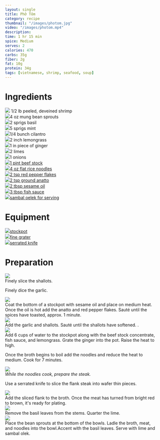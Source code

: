 ```yaml
---
layout: single
title: Phở Tôm
category: recipe
thumbnail: "/images/photom.jpg"
video: "/images/photom.mp4"
description: 
time: 1 hr 15 min
spice: Medium
serves: 2
calories: 470
carbs: 35g
fiber: 2g
fat: 10g
protein: 34g
tags: [vietnamese, shrimp, seafood, soup]
---
```



<div id= "ingredienthdr">
<h1>Ingredients</h1>
</div>

<div id="ingredients">
<div id="ingredientone"><img src="/images/shrimp.jpeg"/> 1/2 lb peeled, deveined shrimp </div>
<div id="ingredienttwo"><img src="/images/beansprouts.jpeg"/>4 oz mung bean sprouts</div>
<div id="ingredientthree"><img src="/images/basil.jpeg"/>2 sprigs basil</div>
<div id="ingredientthree"><img src="/images/mint.jpeg"/>5 sprigs mint</div>
<div id="ingredientthree"><img src="/images/mint.jpeg"/>1/4 bunch cilantro</div>
<div id="ingredientfour"><img src="/images/lemongrass.jpeg"/>2 inch lemongrass</div>
</div>
<div id="ingredientthree"><img src="/images/ginger.jpeg"/>1 in piece of ginger</div>
<div id="ingredientfour"><img src="/images/lime.jpeg"/>2 limes</div>
<div id="ingredientfour"><img src="/images/onion.jpeg"/>1 onions</div>
</div>

<div id="ingredients">
<div id="ingredientone"><a href="https://www.amazon.com/Savory-Choice-Liquid-Concentrate-5-1-Ounce/dp/B0082AWRRE/ref=as_li_ss_tl?_encoding=UTF8&refRID=82HSPJ272H2HHKY60DWF&th=1&linkCode=ll1&tag=cilalime09-20&linkId=f3264305a9bf33930dda8bba9ae18898"><img src="/images/beefstock.jpeg"/>1 pint beef stock</a></div>
<div id="ingredienttwo"><a href="https://www.amazon.com/Stick-Noodles-Royal-Elephant-brand/dp/B017H0LGIU/ref=as_li_ss_tl?s=grocery&ie=UTF8&qid=1481942140&sr=1-3&keywords=flat+rice+noodles&linkCode=ll1&tag=cilalime09-20&linkId=c4827b143486f11fc2fd67c545a2ec7f"><img src="/images/flatricenoodles.jpeg"/>4 oz flat rice noodles</a></div>
<div id="ingredientthree"><a href="https://www.amazon.com/Gustus-Vitae-Crushed-Non-GMO-Seasoning/dp/B00T8AVQ4M/ref=as_li_ss_tl?s=grocery&ie=UTF8&qid=1481945021&sr=1-6&keywords=organic+red+pepper+flakes&linkCode=ll1&tag=cilalime09-20&linkId=07b2b080e4ae5e86610f9c61ab4a05a0"><img src="/images/chiliflakes.jpeg"/>2 tsp red pepper flakes</a></div>
<div id="ingredientfour"><a href="https://www.amazon.com/El-Guapo-Achiote-Molido-Annatto/dp/B00BV4AVF8/ref=as_li_ss_tl?s=grocery&ie=UTF8&qid=1481944965&sr=1-2&keywords=ground+annatto&linkCode=ll1&tag=cilalime09-20&linkId=253812ffbe60a9f98999c9a4e58b9f5e"><img src="/images/anatto.jpeg"/>2 tsp ground anatto</a></div>
</div>

<div id="ingredients">
<div id="ingredientone"><a href="https://www.amazon.com/Tourangelle-Toasted-Sesame-Oil-Expeller-pressed/dp/B005WXMPMQ/ref=as_li_ss_tl?ie=UTF8&qid=1481945347&sr=8-3&keywords=sesame+oil&th=1&linkCode=ll1&tag=cilalime09-20&linkId=311f3fba83d6c5821e3c957659a4df6b"><img src="/images/sesameoil.jpeg"/>2 tbsp sesame oil</a></div>
<div id="ingredienttwo"><a href="https://www.amazon.com/Table-Red-Boat-40-N-Sauce/dp/B00FQMW4PQ/ref=as_li_ss_tl?ie=UTF8&qid=1481945273&sr=8-1&keywords=red+boat+fish+sauce&th=1&linkCode=ll1&tag=cilalime09-20&linkId=57a3fd9ef2e80b76d147e4c0fe9e99cd"><img src="/images/fishsauce.jpeg"/>3 tbsp fish sauce</a></div>
<div id="ingredientthree"><a href="https://www.amazon.com/Huy-Fong-Foods-Sambal-Ground/dp/B001MGEU0W/ref=as_li_ss_tl?ie=UTF8&qid=1481945217&sr=8-1&keywords=sambal+olek&linkCode=ll1&tag=cilalime09-20&linkId=c244e06aeb4e7cdb855a7b0f853592b9"><img src="/images/sambaloelek.jpeg"/>sambal oelek for serving</a></div>
</div>

<div id= "equipmenthdr">
<h1>Equipment</h1>
</div>

<div id="equipment">
<div id="equipmentone"><a href="https://www.amazon.com/Creuset-Signature-Round-French-Truffle/dp/B0076NOFSC/ref=as_li_ss_tl?s=kitchen&rps=1&ie=UTF8&qid=1481598867&sr=1-38&keywords=le+creuset&refinements=p_85:2470955011&th=1&linkCode=ll1&tag=cilalime09-20&linkId=9987204213f6c7ac4d1e12889972e623"><img src="/images/stockpot.jpeg"/>stockpot</a></div>
<div id="equipmenttwo"><a href="https://www.amazon.com/Microplane-40020-Classic-Zester-Grater/dp/B00004S7V8/ref=as_li_ss_tl?ie=UTF8&qid=1481946192&sr=8-3&keywords=microplane+fine+grater&linkCode=ll1&tag=cilalime09-20&linkId=bb041caf65081d4a889796b169ef7407"><img src="/images/finegrater.jpeg"/>fine grater</a></div>
<div id="equipmentthree"><a href="https://www.amazon.com/Shun-DM0705-Classic-9-Inch-Bread/dp/B0007D6GS0/ref=as_li_ss_tl?ie=UTF8&qid=1481946082&sr=8-2&keywords=shun+serrated+knife&linkCode=ll1&tag=cilalime09-20&linkId=26d95c69082300abf0fbd403f696b075"><img src="/images/serratedknife.jpeg"/>serrated knife</a></div>
</div>

<div id="preparation">
<h1>Preparation</h1>
</div>

<div id="instruction">
<div id="image"><img src="/images/bunbohue1.jpeg"/> </div>
<div id="step">Finely slice the shallots.<p>Finely dice the garlic.</p></div>
</div>

<div id="instruction">
<div id="image"><img src="/images/bunbohue2.jpeg"/> </div>
<div id="step">Coat the bottom of a stockpot with sesame oil and place on medium heat. Once the oil is hot add the anatto and red pepper flakes. Sauté until the spices have toasted, approx. 1 minute.</div>
</div>

<div id="instruction">
<div id="image"><img src="/images/bunbohue3.jpeg"/> </div>
<div id="step">Add the garlic and shallots. Sauté until the shallots have softened. .</div>
</div>

<div id="instruction">
<div id="image"><img src="/images/bunbohue4.jpeg"/> </div>
<div id="step">Add 6 cups of water to the stockpot along with the beef stock concentrate, fish sauce, and lemongrass. Grate the ginger into the pot. Raise the heat to high.<p>Once the broth begins to boil add the noodles and reduce the heat to medium. Cook for 7 minutes. </p></div>
</div>

<div id="instruction">
<div id="image"><img src="/images/bunbohue5.jpeg"/> </div>
<div id="step"><i>While the noodles cook, prepare the steak.</i><p>Use a serrated knife to slice the flank steak into wafer thin pieces.</p></div>
</div>

<div id="instruction">
<div id="image"><img src="/images/bunbohue6.jpeg"/> </div>
<div id="step">Add the sliced flank to the broth. Once the meat has turned from bright red to brown, it's ready for plating.</div>
</div>

<div id="instruction">
<div id="image"><img src="/images/bunbohue7.jpeg"/> </div>
<div id="step">Remove the basil leaves from the stems. Quarter the lime.</div>
</div>

<div id="instruction">
<div id="image"><img src="/images/bunbohue8.jpeg"/> </div>
<div id="step">Place the bean sprouts at the bottom of the bowls. Ladle the broth, meat, and noodles into the bowl.Accent with the basil leaves. Serve with lime and sambal olek.</div>
</div>

